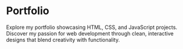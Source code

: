 # Portfolio
Explore my portfolio showcasing HTML, CSS, and JavaScript projects. Discover my passion for web development through clean, interactive designs that blend creativity with functionality.
